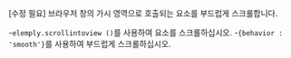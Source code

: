 [수정 필요]
브라우저 창의 가시 영역으로 호출되는 요소를 부드럽게 스크롤합니다.

-`elemply.scrollintoview ()`를 사용하여 요소를 스크롤하십시오.
-`{behavior : 'smooth'}`를 사용하여 부드럽게 스크롤하십시오.